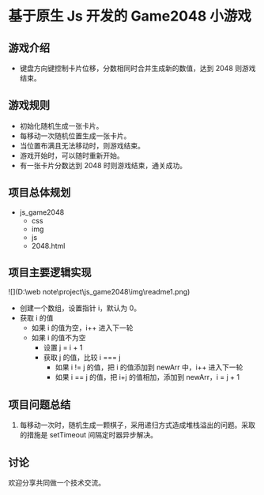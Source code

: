 # 基于原生 Js 开发的 Game2048 小游戏

## 游戏介绍
- 键盘方向键控制卡片位移，分数相同时合并生成新的数值，达到 2048 则游戏结束。

## 游戏规则
- 初始化随机生成一张卡片。
- 每移动一次随机位置生成一张卡片。
- 当位置布满且无法移动时，则游戏结束。
- 游戏开始时，可以随时重新开始。
- 有一张卡片分数达到 2048 时则游戏结束，通关成功。

## 项目总体规划
- js_game2048
  - css
  - img
  - js
  - 2048.html

## 项目主要逻辑实现
![](D:\web note\project\js_game2048\img\readme1.png)

- 创建一个数组，设置指针 i，默认为 0。
- 获取 i 的值
  - 如果 i 的值为空，i++ 进入下一轮
  - 如果 i 的值不为空
    - 设置 j = i + 1
    - 获取 j 的值，比较 i === j
      - 如果 i != j 的值，把 i 的值添加到 newArr 中，i++ 进入下一轮
      - 如果 i == j 的值，把 i+j 的值相加，添加到 newArr，i = j + 1

## 项目问题总结
1. 每移动一次时，随机生成一颗棋子，采用递归方式造成堆栈溢出的问题。采取的措施是 setTimeout 间隔定时器异步解决。

## 讨论
欢迎分享共同做一个技术交流。